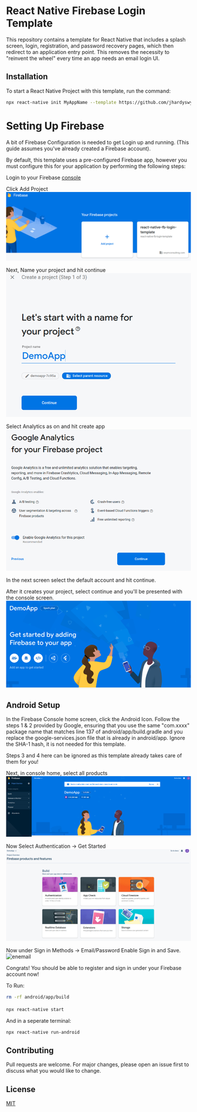 # React Native Firebase Login Template

This repository contains a template for React Native that includes a splash screen, login, registration, and password recovery pages, which then redirect to an application entry point. This removes the necessity to "reinvent the wheel" every time an app needs an email login UI.

## Installation

To start a React Native Project with this template, run the command:

```bash
npx react-native init MyAppName --template https://github.com/jhardyswym/rn-firebase-login-template.git
```

# Setting Up Firebase

A bit of Firebase Configuration is needed to get Login up and running. (This guide assumes you've already created a Firebase account).

By default, this template uses a pre-configured Firebase app, however you must configure this for your application by performing the following steps:

Login to your Firebase [console](https://console.firebase.google.com/)

Click Add Project
![AddProject](img/AddProj.png)

Next, Name your project and hit continue
![NameProject](img/NameProj.png)

Select Analytics as on and hit create app
![analytics](img/analytics.png)

In the next screen select the default account and hit continue.

After it creates your project, select continue and you'll be presented with the console screen.
![console](img/console.png)
## Android Setup
In the Firebase Console home screen, click the Android Icon. Follow the steps 1 & 2 provided by Google, ensuring that you use the same "com.xxxx" package name that matches line 137 of android/app/build.gradle and you replace the google-services.json file that is already in android/app. Ignore the SHA-1 hash, it is not needed for this template.

Steps 3 and 4 here can be ignored as this template already takes care of them for you!


Next, in console home, select all products
![allprod](img/allprod.png)

Now Select Authentication -> Get Started
![authsel](img/authsel.png)


Now under Sign in Methods -> Email/Password Enable Sign in and Save.
![enemail](img/enemain.png)


Congrats! You should be able to register and sign in under your Firebase account now!

To Run:

```bash
rm -rf android/app/build

npx react-native start
```

And in a seperate terminal:

```bash
npx react-native run-android
```
## Contributing
Pull requests are welcome. For major changes, please open an issue first to discuss what you would like to change.

## License
[MIT](https://choosealicense.com/licenses/mit/)